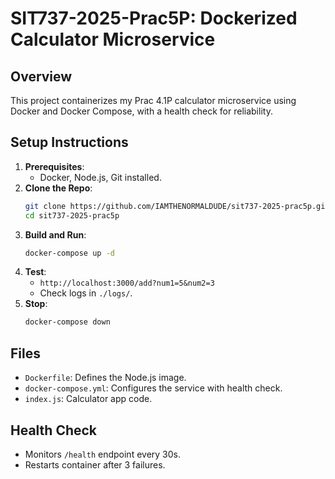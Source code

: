 # SIT737-2025-Prac5P: Dockerized Calculator Microservice

## Overview

This project containerizes my Prac 4.1P calculator microservice using Docker and Docker Compose, with a health check for reliability.

## Setup Instructions

1. **Prerequisites**:
   - Docker, Node.js, Git installed.
2. **Clone the Repo**:
   ```bash
   git clone https://github.com/IAMTHENORMALDUDE/sit737-2025-prac5p.git
   cd sit737-2025-prac5p
   ```
3. **Build and Run**:
   ```bash
   docker-compose up -d
   ```
4. **Test**:
   - `http://localhost:3000/add?num1=5&num2=3`
   - Check logs in `./logs/`.
5. **Stop**:
   ```bash
   docker-compose down
   ```

## Files

- `Dockerfile`: Defines the Node.js image.
- `docker-compose.yml`: Configures the service with health check.
- `index.js`: Calculator app code.

## Health Check

- Monitors `/health` endpoint every 30s.
- Restarts container after 3 failures.
